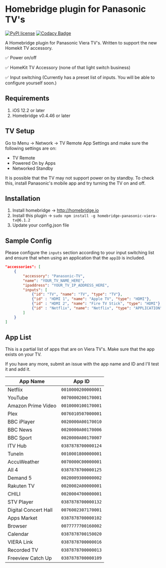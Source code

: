 # Homebridge plugin for Panasonic TV's

[![PyPI license](https://img.shields.io/pypi/l/ansicolortags.svg)](https://pypi.python.org/pypi/ansicolortags/)
[![Codacy Badge](https://api.codacy.com/project/badge/Grade/313c17eb1c1145f085e7ecc1ce1c993e)](https://app.codacy.com/app/g30r93g/homebridge-panasonic?utm_source=github.com&utm_medium=referral&utm_content=g30r93g/homebridge-panasonic&utm_campaign=Badge_Grade_Dashboard)

A Homebridge plugin for Panasonic Viera TV's. Written to support the new Homekit TV accessory.

✅ Power on/off

✅ HomeKit TV Accessory (none of that light switch business)

✅ Input switching (Currently has a preset list of inputs. You will be able to configure yourself soon.)

## Requirements

1.  iOS 12.2 or later
2.  Homebridge v0.4.46 or later

## TV Setup
Go to Menu -> Network -> TV Remote App Settings and make sure the following settings are on:
*  TV Remote
*  Powered On by Apps
*  Networked Standby

It is possible that the TV may not support power on by standby. To check this, install Panasonic's mobile app and try turning the TV on and off.

## Installation

1.  Install homebridge -> <http://homebridge.io>
2.  Install this plugin -> `sudo npm install -g homebridge-panasonic-viera-tv@6.1.2`
3.  Update your config.json file

## Sample Config

Please configure the `inputs` section according to your input switching list and ensure that when using an application that the `appID` is included.

``` JSON
"accessories": [
    {
        "accessory": "Panasonic-TV",
        "name": "YOUR_TV_NAME_HERE",
        "ipaddress": "YOUR_TV_IP_ADDRESS_HERE",
        "inputs": [
            {"id": "TV", "name": "TV", "type": "TV"},
            {"id" : "HDMI 1", "name": "Apple TV", "type": "HDMI"},
            {"id" : "HDMI 2", "name": "Fire TV Stick", "type": "HDMI"},
            {"id" : "Netflix", "name": "Netflix", "type": "APPLICATION", "appID": "0010000200000001"}
        ]
    }
]
```

## App List

This is a partial list of apps that are on Viera TV's. Make sure that the app exists on your TV.

If you have any more, submit an issue with the app name and ID and I'll test it and add it.

App Name  |  App ID |
-------------  | ------------- |
Netflix  | `0010000200000001` |
YouTube  | `0070000200170001` |
Amazon Prime Video  | `0010000100170001` |
Plex  | `0076010507000001` |
BBC iPlayer  | `0020000A00170010` |
BBC News  | `0020000A00170006` |
BBC Sport  | `0020000A00170007` |
ITV Hub  | `0387878700000124` |
TuneIn  | `0010001800000001` |
AccuWeather  | `0070000C00000001` |
All 4  | `0387878700000125` |
Demand 5  | `0020009300000002` |
Rakuten TV  | `0020002A00000001` |
CHILI  | `0020004700000001` |
STV Player  | `0387878700000132` |
Digital Concert Hall  | `0076002307170001` |
Apps Market  | `0387878700000102` |
Browser  | `0077777700160002` |
Calendar  | `0387878700150020` |
VIERA Link  | `0387878700000016` |
Recorded TV  | `0387878700000013` |
Freeview Catch Up  | `0387878700000109` |
